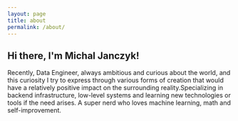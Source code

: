 ```yaml
---
layout: page
title: about
permalink: /about/
---
```


## Hi there, I'm Michal Janczyk!

Recently, Data Engineer, always ambitious and curious about the world, and this curiosity I try to express through various forms of creation that would have a relatively positive impact on the surrounding reality.Specializing in backend infrastructure, low-level systems and learning new technologies or tools if the need arises. A super nerd who loves machine learning, math and self-improvement.
